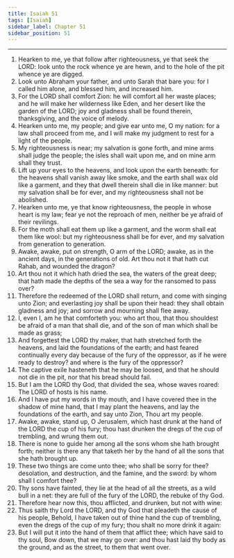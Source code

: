 ```yaml
---
title: Isaiah 51
tags: [Isaiah]
sidebar_label: Chapter 51
sidebar_position: 51
---
```


---
1. Hearken to me, ye that follow after righteousness, ye that seek the LORD: look unto the rock whence ye are hewn, and to the hole of the pit whence ye are digged.
2. Look unto Abraham your father, and unto Sarah that bare you: for I called him alone, and blessed him, and increased him.
3. For the LORD shall comfort Zion: he will comfort all her waste places; and he will make her wilderness like Eden, and her desert like the garden of the LORD; joy and gladness shall be found therein, thanksgiving, and the voice of melody.
4. Hearken unto me, my people; and give ear unto me, O my nation: for a law shall proceed from me, and I will make my judgment to rest for a light of the people.
5. My righteousness is near; my salvation is gone forth, and mine arms shall judge the people; the isles shall wait upon me, and on mine arm shall they trust.
6. Lift up your eyes to the heavens, and look upon the earth beneath: for the heavens shall vanish away like smoke, and the earth shall wax old like a garment, and they that dwell therein shall die in like manner: but my salvation shall be for ever, and my righteousness shall not be abolished.
7. Hearken unto me, ye that know righteousness, the people in whose heart is my law; fear ye not the reproach of men, neither be ye afraid of their revilings.
8. For the moth shall eat them up like a garment, and the worm shall eat them like wool: but my righteousness shall be for ever, and my salvation from generation to generation.
9. Awake, awake, put on strength, O arm of the LORD; awake, as in the ancient days, in the generations of old. Art thou not it that hath cut Rahab, and wounded the dragon?
10. Art thou not it which hath dried the sea, the waters of the great deep; that hath made the depths of the sea a way for the ransomed to pass over?
11. Therefore the redeemed of the LORD shall return, and come with singing unto Zion; and everlasting joy shall be upon their head: they shall obtain gladness and joy; and sorrow and mourning shall flee away.
12. I, even I, am he that comforteth you: who art thou, that thou shouldest be afraid of a man that shall die, and of the son of man which shall be made as grass;
13. And forgettest the LORD thy maker, that hath stretched forth the heavens, and laid the foundations of the earth; and hast feared continually every day because of the fury of the oppressor, as if he were ready to destroy? and where is the fury of the oppressor?
14. The captive exile hasteneth that he may be loosed, and that he should not die in the pit, nor that his bread should fail.
15. But I am the LORD thy God, that divided the sea, whose waves roared: The LORD of hosts is his name.
16. And I have put my words in thy mouth, and I have covered thee in the shadow of mine hand, that I may plant the heavens, and lay the foundations of the earth, and say unto Zion, Thou art my people.
17. Awake, awake, stand up, O Jerusalem, which hast drunk at the hand of the LORD the cup of his fury; thou hast drunken the dregs of the cup of trembling, and wrung them out.
18. There is none to guide her among all the sons whom she hath brought forth; neither is there any that taketh her by the hand of all the sons that she hath brought up.
19. These two things are come unto thee; who shall be sorry for thee? desolation, and destruction, and the famine, and the sword: by whom shall I comfort thee?
20. Thy sons have fainted, they lie at the head of all the streets, as a wild bull in a net: they are full of the fury of the LORD, the rebuke of thy God.
21. Therefore hear now this, thou afflicted, and drunken, but not with wine:
22. Thus saith thy Lord the LORD, and thy God that pleadeth the cause of his people, Behold, I have taken out of thine hand the cup of trembling, even the dregs of the cup of my fury; thou shalt no more drink it again:
23. But I will put it into the hand of them that afflict thee; which have said to thy soul, Bow down, that we may go over: and thou hast laid thy body as the ground, and as the street, to them that went over.